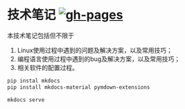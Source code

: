# 技术笔记 [![gh-pages](https://github.com/Lightblues/techNotes/actions/workflows/gh-pages.yml/badge.svg)](https://github.com/Lightblues/techNotes/actions/workflows/gh-pages.yml)

本技术笔记包括但不限于

1. Linux使用过程中遇到的问题及解决方案，以及常用技巧；
2. 编程语言使用过程中遇到的bug及解决方案，以及常用技巧；
3. 相关软件的配置过程。

```bash
pip instal mkdocs
pip install mkdocs-material pymdown-extensions

mkdocs serve
```
